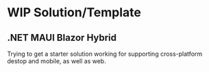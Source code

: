 # WIP Solution/Template

.NET MAUI Blazor Hybrid
--------------------------

Trying to get a starter solution working for supporting cross-platform destop and mobile, as well as web.
